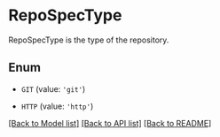 # RepoSpecType

RepoSpecType is the type of the repository.

## Enum

* `GIT` (value: `'git'`)

* `HTTP` (value: `'http'`)

[[Back to Model list]](../README.md#documentation-for-models) [[Back to API list]](../README.md#documentation-for-api-endpoints) [[Back to README]](../README.md)


